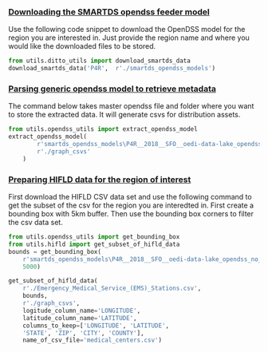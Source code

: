 ### <u>Downloading the SMARTDS opendss feeder model</u>
   
Use the following code snippet to download the OpenDSS model for the region
you are interested in. Just provide the region name and where you would like the downloaded files to be stored.

``` python
from utils.ditto_utils import download_smartds_data
download_smartds_data('P4R',  r'./smartds_opendss_models')
```

### <u>Parsing generic opendss model to retrieve metadata</u>

The command below takes master opendss file and folder where you want to store the extracted data. It will generate csvs for distribution assets.

```python
from utils.opendss_utils import extract_opendss_model
extract_opendss_model(
        r'smartds_opendss_models\P4R__2018__SFO__oedi-data-lake_opendss_no_loadshapes\Master.dss',
        r'./graph_csvs'
    )
```

### <u>Preparing HIFLD data for the region of interest </u>

First download the HIFLD CSV data set and use the following command to get the subset of the csv for the region you are interedted in. First create a bounding box with 5km buffer. Then use the bounding box corners to filter the csv data set.

```python
from utils.opendss_utils import get_bounding_box
from utils.hifld import get_subset_of_hifld_data
bounds = get_bounding_box(
    r'smartds_opendss_models\P4R__2018__SFO__oedi-data-lake_opendss_no_loadshapes\Master.dss', 
    5000)

get_subset_of_hifld_data(
    r'./Emergency_Medical_Service_(EMS)_Stations.csv',
    bounds,
    r'./graph_csvs',
    logitude_column_name='LONGITUDE',
    latitude_column_name='LATITUDE',
    columns_to_keep=['LONGITUDE', 'LATITUDE', 
    'STATE', 'ZIP', 'CITY', 'COUNTY'],
    name_of_csv_file='medical_centers.csv')
```
